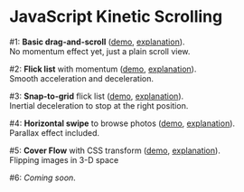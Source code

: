 # JavaScript Kinetic Scrolling

\#1: **Basic drag-and-scroll** ([demo](http://ariya.github.io/kinetic/1/), [explanation](http://ariya.ofilabs.com/2013/08/javascript-kinetic-scrolling-part-1.html)).<br/>
No momentum effect yet, just a plain scroll view.

\#2: **Flick list** with momentum ([demo](http://ariya.github.io/kinetic/2), [explanation](http://ariya.ofilabs.com/2013/11/javascript-kinetic-scrolling-part-2.html)).<br/>
Smooth acceleration and deceleration.

\#3: **Snap-to-grid** flick list ([demo](http://ariya.github.io/kinetic/3), [explanation](http://ariya.ofilabs.com/2013/12/javascript-kinetic-scrolling-part-3.html)).<br/>
Inertial deceleration to stop at the right position.

\#4: **Horizontal swipe** to browse photos ([demo](http://ariya.github.io/kinetic/4), [explanation](http://ariya.ofilabs.com/2013/12/javascript-kinetic-scrolling-part-4.html)).<br/>
Parallax effect included.

\#5: **Cover Flow** with CSS transform ([demo](http://ariya.github.io/kinetic/5), [explanation](http://ariya.ofilabs.com/2014/01/javascript-kinetic-scrolling-part-5-cover-flow-effect.html)).<br/>
Flipping images in 3-D space

\#6: _Coming soon_.
